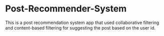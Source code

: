 # Post-Recommender-System
This is a post recommendation system app that used collaborative filtering and content-based filtering for suggesting the post based on the user id.
